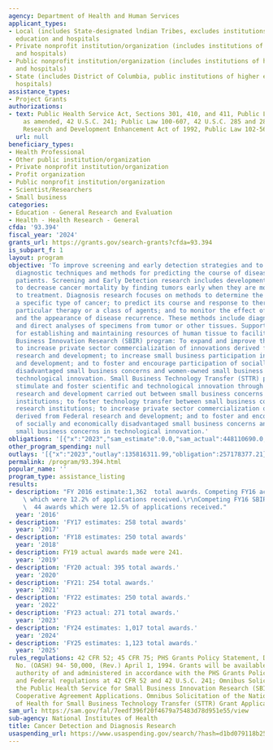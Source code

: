 ```yaml
---
agency: Department of Health and Human Services
applicant_types:
- Local (includes State-designated lndian Tribes, excludes institutions of higher
  education and hospitals
- Private nonprofit institution/organization (includes institutions of higher education
  and hospitals)
- Public nonprofit institution/organization (includes institutions of higher education
  and hospitals)
- State (includes District of Columbia, public institutions of higher education and
  hospitals)
assistance_types:
- Project Grants
authorizations:
- text: Public Health Service Act, Sections 301, 410, and 411, Public Law 78-410,
    as amended, 42 U.S.C. 241; Public Law 100-607, 42 U.S.C. 285 and 285a; Small Business
    Research and Development Enhancement Act of 1992, Public Law 102-564.
  url: null
beneficiary_types:
- Health Professional
- Other public institution/organization
- Private nonprofit institution/organization
- Profit organization
- Public nonprofit institution/organization
- Scientist/Researchers
- Small business
categories:
- Education - General Research and Evaluation
- Health - Health Research - General
cfda: '93.394'
fiscal_year: '2024'
grants_url: https://grants.gov/search-grants?cfda=93.394
is_subpart_f: 1
layout: program
objective: 'To improve screening and early detection strategies and to develop accurate
  diagnostic techniques and methods for predicting the course of disease in cancer
  patients. Screening and Early Detection research includes development of strategies
  to decrease cancer mortality by finding tumors early when they are more amenable
  to treatment. Diagnosis research focuses on methods to determine the presence of
  a specific type of cancer; to predict its course and response to therapy, both a
  particular therapy or a class of agents; and to monitor the effect of the therapy
  and the appearance of disease recurrence. These methods include diagnostic imaging
  and direct analyses of specimens from tumor or other tissues. Support is also provided
  for establishing and maintaining resources of human tissue to facilitate research.  Small
  Business Innovation Research (SBIR) program: To expand and improve the SBIR program;
  to increase private sector commercialization of innovations derived from Federal
  research and development; to increase small business participation in Federal research
  and development; and to foster and encourage participation of socially and economically
  disadvantaged small business concerns and women-owned small business concerns in
  technological innovation. Small Business Technology Transfer (STTR) program: To
  stimulate and foster scientific and technological innovation through cooperative
  research and development carried out between small business concerns and research
  institutions; to foster technology transfer between small business concerns and
  research institutions; to increase private sector commercialization of innovations
  derived from Federal research and development; and to foster and encourage participation
  of socially and economically disadvantaged small business concerns and women-owned
  small business concerns in technological innovation.'
obligations: '[{"x":"2023","sam_estimate":0.0,"sam_actual":448110690.0,"usa_spending_actual":572214586.92},{"x":"2024","sam_estimate":0.0,"sam_actual":468119303.0,"usa_spending_actual":533282575.9},{"x":"2025","sam_estimate":0.0,"sam_actual":514097862.0,"usa_spending_actual":0.0}]'
other_program_spending: null
outlays: '[{"x":"2023","outlay":135816311.99,"obligation":257178377.21},{"x":"2024","outlay":16254345.66,"obligation":103931007.25},{"x":"2025","outlay":0.0,"obligation":0.0}]'
permalink: /program/93.394.html
popular_name: ''
program_type: assistance_listing
results:
- description: "FY 2016 estimate:1,362  total awards. Competing FY16 actual: 213 awards\
    \ which were 12.2% of applications received.\r\nCompeting FY16 SBIR/STTR actual:\
    \  44 awards which were 12.5% of applications received."
  year: '2016'
- description: 'FY17 estimates: 258 total awards'
  year: '2017'
- description: 'FY18 estimates: 250 total awards'
  year: '2018'
- description: FY19 actual awards made were 241.
  year: '2019'
- description: 'FY20 actual: 395 total awards.'
  year: '2020'
- description: 'FY21: 254 total awards.'
  year: '2021'
- description: 'FY22 estimates: 250 total awards.'
  year: '2022'
- description: 'FY23 actual: 271 total awards.'
  year: '2023'
- description: 'FY24 estimates: 1,017 total awards.'
  year: '2024'
- description: 'FY25 estimates: 1,123 total awards.'
  year: '2025'
rules_regulations: 42 CFR 52; 45 CFR 75; PHS Grants Policy Statement, DHHS Publication
  No. (OASH) 94- 50,000, (Rev.) April 1, 1994. Grants will be available under the
  authority of and administered in accordance with the PHS Grants Policy Statement
  and Federal regulations at 42 CFR 52 and 42 U.S.C. 241; Omnibus Solicitation of
  the Public Health Service for Small Business Innovation Research (SBIR) Grant and
  Cooperative Agreement Applications. Omnibus Solicitation of the National Institute
  of Health for Small Business Technology Transfer (STTR) Grant Applications.
sam_url: https://sam.gov/fal/7eedf396f20f4679a75483d78d951e55/view
sub-agency: National Institutes of Health
title: Cancer Detection and Diagnosis Research
usaspending_url: https://www.usaspending.gov/search/?hash=d1bd079118b252e4362c9b5849e58f19
---
```

